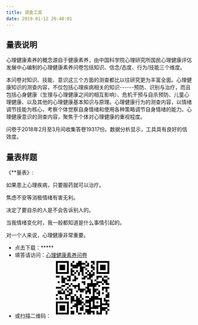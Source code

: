 ```yaml
---
title: 调查工具
date: 2019-01-12 20:48:01
---
```



## 量表说明 

心理健康素养的概念源自于健康素养，由中国科学院心理研究所国民心理健康评估发展中心编制的心理健康素养问卷包括知识、信念/态度、行为/技能三个维度。

本问卷对知识、技能、意识这三个方面的测查都比以往研究更为丰富全面。心理健康知识的测查内容，不仅包括心理疾病相关的知识------预防、识别与治疗，而且包括心身健康（生理与心理健康之间的相互影响）、危机干预与自杀预防、儿童心理健康、以及其他的心理健康基本知识与原理。心理健康行为的测查内容，以情绪调节技能为核心，考察个体觉察自身情绪和使用各种策略调节自身情绪的能力。心理健康意识的测查内容，聚焦于个体对心理健康的重视程度。

问卷于2018年2月至3月间收集答卷19317份。数据分析显示，工具具有良好的信效度。


## **量表样题**

《\*\*量表》:

如果患上心理疾病，只要服药就可以治疗。

焦虑不安等消极情绪有害无利。

决定了要自杀的人是不会告诉别人的。

当我情绪变化时，我一般都知道是什么事情引起的。

对一个人来说，心理健康非常重要。

-   点击下载：\*\*\*\*\*
-   填答请访问：[心理健康素养问卷](https://www.wjx.cn/jq/31345439.aspx "**********")
-   或扫描二维码： ![](/images/tools-qr-code.png)

